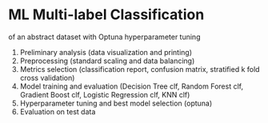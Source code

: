 # ML Multi-label Classification
of an abstract dataset with Optuna hyperparameter tuning 

1) Preliminary analysis (data visualization and printing)
2) Preprocessing (standard scaling and data balancing)
3) Metrics selection (classification report, confusion matrix, stratified k fold cross validation)
4) Model training and evaluation (Decision Tree clf, Random Forest clf, Gradient Boost clf, Logistic Regression clf, KNN clf)
5) Hyperparameter tuning and best model selection (optuna)
6) Evaluation on test data
